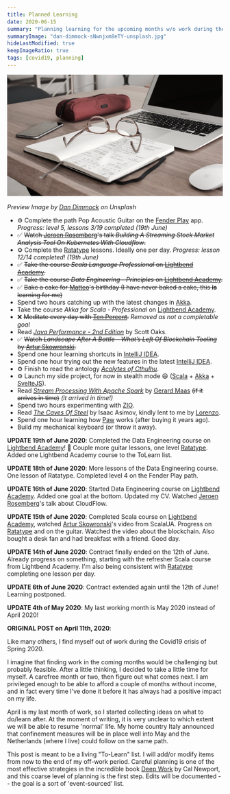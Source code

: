 ```yaml
---
title: Planned Learning
date: 2020-06-15
summary: "Planning learning for the upcoming months w/o work during the Corona crisis"
summaryImage: "dan-dimmock-sNwnjxm8eTY-unsplash.jpg"
hideLastModified: true
keepImageRatio: true
tags: [covid19, planning]
---
```


![Planned Learning](dan-dimmock-sNwnjxm8eTY-unsplash.jpg)

*Preview Image by [Dan Dimmock](https://unsplash.com/@dandimmock) on Unsplash*

* ⚙️ Complete the path Pop Acoustic Guitar on the [Fender Play](https://www.fender.com/play) app. *Progress: level 5, lessons 3/19 completed (19th June)*
* ✅ ~~Watch [Jeroen Rosemberg](https://twitter.com/jeroenrosenberg)'s talk *Building A Streaming Stock Market Analysis Tool On Kubernetes With Cloudflow*.~~
* ⚙️ Complete the [Ratatype](https://www.ratatype.com) lessons. Ideally one per day. *Progress: lesson 12/14 completed! (19th June)*
* ✅ ~~Take the course *Scala Language Professional* on [Lightbend Academy](https://academy.lightbend.com).~~
* ✅ ~~Take the course *Data Engineering - Principles* on [Lightbend Academy](https://academy.lightbend.com).~~
* ✅ ~~Bake a cake for [Matteo](https://twitter.com/dj_rtl)'s birthday (I have never baked a cake, this **is** learning for me)~~
* Spend two hours catching up with the latest changes in [Akka](https://akka.io).
* Take the course *Akka for Scala - Professional* on [Lightbend Academy](https://academy.lightbend.com).
* ❌ ~~Meditate every day with [Ten Percent](https://www.tenpercent.com/).~~ *Removed as not a completable goal*
* Read *[Java Performance - 2nd Edition](http://shop.oreilly.com/product/0636920272250.do)* by Scott Oaks.
* ✅ ~~Watch *Landscape After A Battle – What’s Left Of Blockchain Tooling* by [Artur Skowronski](https://twitter.com/ArturSkowronski).~~
* Spend one hour learning shortcuts in [IntelliJ IDEA](https://twitter.com/intellijidea).
* Spend one hour trying out the new features in the latest [IntelliJ IDEA](https://twitter.com/intellijidea).
* ⚙️ Finish to read the antology *[Acolytes of Cthulhu](https://en.wikipedia.org/wiki/Acolytes_of_Cthulhu)*.
* ⚙️ Launch my side project, for now in stealth mode 😄 ([Scala](https://twitter.com/scala_lang) + [Akka](https://akka.io) + [SvelteJS](https://twitter.com/sveltejs)).
* Read *[Stream Processing With Apache Spark](http://shop.oreilly.com/product/0636920047568.do)* by [Gerard Maas](https://twitter.com/maasg) ~~(if it arrives in time)~~ *(it arrived in time!)*
* Spend two hours experimenting with [ZIO](https://twitter.com/zioscala).
* Read *[The Caves Of Steel](https://en.wikipedia.org/wiki/The_Caves_of_Steel)* by Isaac Asimov, kindly lent to me by [Lorenzo](https://twitter.com/lorenzograndi4).
* Spend one hour learning how [Paw](paw.cloud) works (after buying it years ago).
* Build my mechanical keyboard (or throw it away).

**UPDATE 19th of June 2020**: Completed the Data Engineering course on [Lightbend Academy](https://academy.lightbend.com)! 🥳 Couple more guitar lessons, one level [Ratatype](https://www.ratatype.com). Added one Lightbend Academy course to the ToLearn list.

**UPDATE 18th of June 2020**: More lessons of the Data Engineering course. One lesson of Ratatype. Completed level 4 on the Fender Play path.

**UPDATE 16th of June 2020**: Started Data Engineering course on [Lightbend Academy](https://academy.lightbend.com). Added one goal at the bottom. Updated my CV. Watched [Jeroen Rosemberg](https://twitter.com/jeroenrosenberg)'s talk about CloudFlow.

**UPDATE 15th of June 2020**: Completed Scala course on [Lightbend Academy](https://academy.lightbend.com), watched [Artur Skowronski](https://twitter.com/ArturSkowronski)'s video from ScalaUA. Progress on [Ratatype](https://www.ratatype.com) and on the guitar. Watched the video about the blockchain. Also bought a desk fan and had breakfast with a friend. Good day.

**UPDATE 14th of June 2020**: Contract finally ended on the 12th of June. Already progress on something, starting with the refresher Scala course from Lightbend Academy. I'm also being consistent with [Ratatype](https://www.ratatype.com) completing one lesson per day.

**UPDATE 6th of June 2020**: Contract extended again until the 12th of June! Learning postponed.

**UPDATE 4th of May 2020**: My last working month is May 2020 instead of April 2020!

**ORIGINAL POST on April 11th, 2020**:

Like many others, I find myself out of work during the Covid19 crisis of Spring 2020.

I imagine that finding work in the coming months would be challenging but probably feasible. After a little thinking, I decided to take a little time for myself. A carefree month or two, then figure out what comes next. I am privileged enough to be able to afford a couple of months without income, and in fact every time I've done it before it has always had a positive impact on my life.

April is my last month of work, so I started collecting ideas on what to do/learn after. At the moment of writing, it is very unclear to which extent we will be able to resume 'normal' life. My home country Italy announced that confinement measures will be in place well into May and the Netherlands (where I live) could follow on the same path.

This post is meant to be a living "To-Learn" list. I will add/or modify items from now to the end of my off-work period. Careful planning is one of the most effective strategies in the incredible book [Deep Work](https://www.calnewport.com/books/deep-work/) by Cal Newport, and this coarse level of planning is the first step. Edits will be documented -- the goal is a sort of 'event-sourced' list.